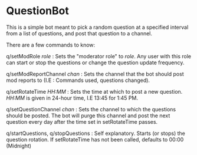 # QuestionBot

This is a simple bot meant to pick a random question at a specified interval from a list of questions, and post that question to a channel.

There are a few commands to know:

q/setModRole *role* : Sets the "moderator role" to *role*. Any user with this role can start or stop the questions or change the question update frequency.

q/setModReportChannel *chan* : Sets the channel that the bot should post mod reports to (I.E : Commands used, questions changed).

q/setRotateTime *HH:MM* : Sets the time at which to post a new question. *HH:MM* is given in 24-hour time, I.E 13:45 for 1:45 PM.

q/setQuestionChannel *chan* : Sets the channel to which the questions should be posted. The bot will purge this channel and post the next question every day after the time set in setRotateTime passes.

q/startQuestions, q/stopQuestions : Self explanatory. Starts (or stops) the question rotation. If setRotateTime has not been called, defaults to 00:00 (Midnight)
